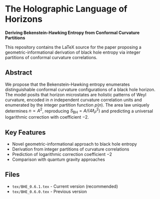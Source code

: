 # The Holographic Language of Horizons

**Deriving Bekenstein-Hawking Entropy from Conformal Curvature Partitions**

This repository contains the LaTeX source for the paper proposing a geometric-informational derivation of black hole entropy via integer partitions of conformal curvature correlations.

## Abstract
We propose that the Bekenstein-Hawking entropy enumerates distinguishable conformal curvature configurations of a black hole horizon. The model posits that horizon microstates are holistic patterns of Weyl curvature, encoded in $n$ independent curvature correlation units and enumerated by the integer partition function $p(n)$. The area law uniquely determines $n \propto A^2$, reproducing $S_{\text{BH}} = A/(4\ell_P^2)$ and predicting a universal logarithmic correction with coefficient $-2$.

## Key Features
- Novel geometric-informational approach to black hole entropy
- Derivation from integer partitions of curvature correlations
- Prediction of logarithmic correction coefficient $-2$
- Comparison with quantum gravity approaches

## Files
- `tex/BHE_0.6.1.tex` - Current version (recommended)
- `tex/BHE_0.6.0.tex` - Previous version
